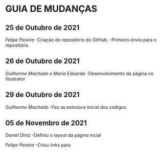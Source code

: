 # GUIA DE MUDANÇAS

## 25 de Outubro de 2021

_Felipe Pereira_
-Criação do repositório do GitHub.
-Primeiro envio para o repositório.

## 26 de Outubro de 2021

_Guilherme Machado e Maria Eduarda_
-Desenvolvimento da página no Illustrator

## 29 de Outubro de 2021

_Guilherme Machado_
-Fez as estrutura inicial dos códigos
 
## 05 de Novembro de 2021

_Daniel Diniz_
-Definiu o layout da página incial

_Felipe Pereira_
-Criou links para
